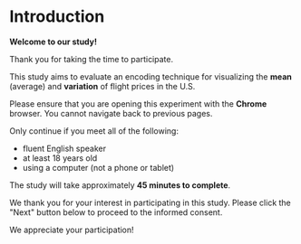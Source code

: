 # Introduction

**Welcome to our study!**

Thank you for taking the time to participate.

This study aims to evaluate an encoding technique for visualizing the **mean** (average) and **variation** of flight prices in the U.S.

Please ensure that you are opening this experiment with the **Chrome** browser. You cannot navigate back to previous pages.

Only continue if you meet all of the following:

- fluent English speaker
- at least 18 years old
- using a computer (not a phone or tablet)

The study will take approximately **45 minutes to complete**.

We thank you for your interest in participating in this study. Please click the "Next" button below to proceed to the informed consent.

We appreciate your participation!
